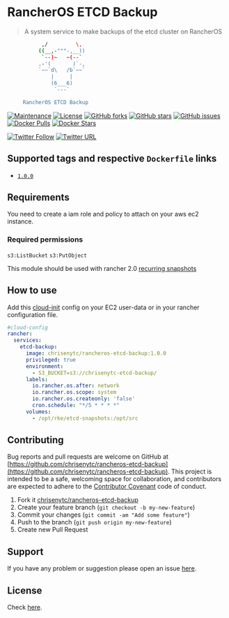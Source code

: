 # RancherOS ETCD Backup

> A system service to make backups of the etcd cluster on RancherOS

```bash
           ,/         \,
          ((__,-"""-,__))
           `--)~   ~(--`
          .-'(       )`-,
          `~~`d\   /b`~~`
              |     |
              (6___6)
               `---`

     RancherOS ETCD Backup
```

[![Maintenance](https://img.shields.io/maintenance/yes/2018.svg)]()
[![License](https://img.shields.io/github/license/chrisenytc/rancheros-etcd-backup.svg)](https://github.com/chrisenytc/rancheros-etcd-backup/blob/master/LICENSE)
[![GitHub forks](https://img.shields.io/github/forks/chrisenytc/rancheros-etcd-backup.svg)](https://github.com/chrisenytc/rancheros-etcd-backup/network)
[![GitHub stars](https://img.shields.io/github/stars/chrisenytc/rancheros-etcd-backup.svg)](https://github.com/chrisenytc/rancheros-etcd-backup/stargazers)
[![GitHub issues](https://img.shields.io/github/issues/chrisenytc/rancheros-etcd-backup.svg)](https://github.com/chrisenytc/rancheros-etcd-backup/issues)
[![Docker Pulls](https://img.shields.io/docker/pulls/chrisenytc/rancheros-etcd-backup.svg)](https://hub.docker.com/r/chrisenytc/rancheros-etcd-backup/)
[![Docker Stars](https://img.shields.io/docker/stars/chrisenytc/rancheros-etcd-backup.svg)](https://hub.docker.com/r/chrisenytc/rancheros-etcd-backup/)

[![Twitter Follow](https://img.shields.io/twitter/follow/chrisenytc.svg?style=social&label=Follow)](http://twitter.com/chrisenytc)
[![Twitter URL](https://img.shields.io/twitter/url/http/shields.io.svg?style=social)](https://twitter.com/intent/tweet?text=Awesome%20https://github.com/chrisenytc/rancheros-etcd-backup%20via%20@chrisenytc)

## Supported tags and respective `Dockerfile` links

- [`1.0.0`](https://github.com/chrisenytc/rancheros-etcd-backup/blob/1.0.0/Dockerfile)

## Requirements

You need to create a iam role and policy to attach on your aws ec2 instance.

### Required permissions

`s3:ListBucket`
`s3:PutObject`

This module should be used with rancher 2.0 [recurring snapshots](https://rancher.com/docs/rancher/v2.x/en/backups/backups/ha-backups/#option-a-recurring-snapshots)

## How to use

Add this [cloud-init](http://cloudinit.readthedocs.io) config on your EC2 user-data or in your rancher configuration file.

```yaml
#cloud-config
rancher:
  services:
    etcd-backup:
      image: chrisenytc/rancheros-etcd-backup:1.0.0
      privileged: true
      environment:
        - S3_BUCKET=s3://chrisenytc-etcd-backup/
      labels:
        io.rancher.os.after: network
        io.rancher.os.scope: system
        io.rancher.os.createonly: 'false'
        cron.schedule: "*/5 * * * *"
      volumes:
        - /opt/rke/etcd-snapshots:/opt/src
```

## Contributing

Bug reports and pull requests are welcome on GitHub at [https://github.com/chrisenytc/rancheros-etcd-backup](https://github.com/chrisenytc/rancheros-etcd-backup). This project is intended to be a safe, welcoming space for collaboration, and contributors are expected to adhere to the [Contributor Covenant](http://contributor-covenant.org) code of conduct.

1. Fork it [chrisenytc/rancheros-etcd-backup](https://github.com/chrisenytc/rancheros-etcd-backup/fork)
2. Create your feature branch (`git checkout -b my-new-feature`)
3. Commit your changes (`git commit -am "Add some feature"`)
4. Push to the branch (`git push origin my-new-feature`)
5. Create new Pull Request

## Support
If you have any problem or suggestion please open an issue [here](https://github.com/chrisenytc/rancheros-etcd-backup/issues).

## License 

Check [here](LICENSE).